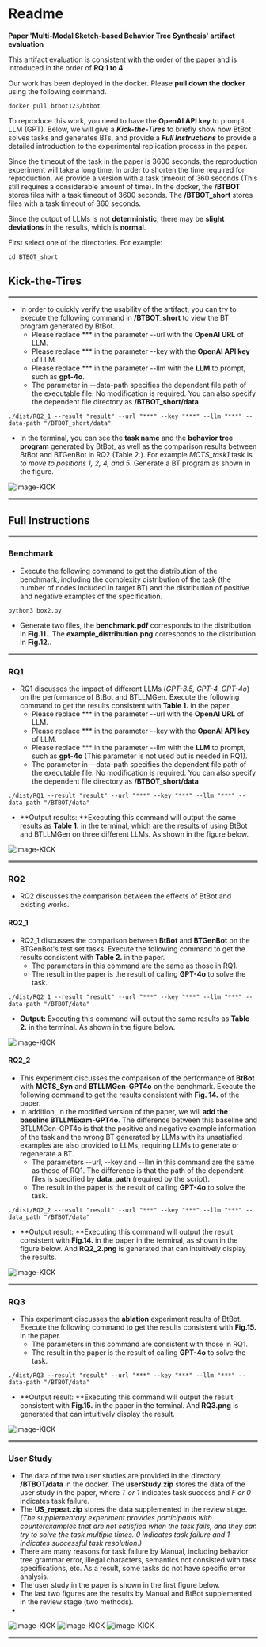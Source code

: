 # Readme

**Paper 'Multi-Modal Sketch-based Behavior Tree Synthesis' artifact evaluation**

This artifact evaluation is consistent with the order of the paper and is introduced in the order of **RQ 1 to 4**.

Our work has been deployed in the docker. Please **pull down the docker** using the following command.

```
docker pull btbot123/btbot
```

To reproduce this work, you need to have the **OpenAI API key** to prompt LLM (GPT). Below, we will give a ***Kick-the-Tires*** to briefly show how BtBot solves tasks and generates BTs, and provide a ***Full Instructions*** to provide a detailed introduction to the experimental replication process in the paper.

Since the timeout of the task in the paper is 3600 seconds, the reproduction experiment will take a long time. In order to shorten the time required for reproduction, we provide a version with a task timeout of 360 seconds (This still requires a considerable amount of time). In the docker, the **/BTBOT** stores files with a task timeout of 3600 seconds. The **/BTBOT_short** stores files with a task timeout of 360 seconds.

Since the output of LLMs is not **deterministic**, there may be **slight deviations** in the results, which is **normal**.

First select one of the directories. For example:

```
cd BTBOT_short
```



## Kick-the-Tires

<hr style="height:4px;border-width:0;color:gray;background-color:gray">

- In order to quickly verify the usability of the artifact, you can try to execute the following command in **/BTBOT_short** to view the BT program generated by BtBot.
  - Please replace \*\*\* in the parameter --url with the **OpenAI URL** of LLM.
  - Please replace \*\*\* in the parameter --key with the **OpenAI API key** of LLM.
  - Please replace \*\*\* in the parameter --llm with the **LLM** to prompt, such as **gpt-4o**.
  - The parameter in --data-path specifies the dependent file path of the executable file. No modification is required. You can also specify the dependent file directory as **/BTBOT_short/data**

```
./dist/RQ2_1 --result "result" --url "***" --key "***" --llm "***" --data-path "/BTBOT_short/data"
```

- In the terminal, you can see the **task name** and the **behavior tree program** generated by BtBot, as well as the comparison results between BtBot and BTGenBot in RQ2 (Table 2.). For example *MCTS_task1* task is *to move to positions 1, 2, 4, and 5*. Generate a BT program as shown in the figure.

![image-KICK](https://github.com/BTBOT-src/BTBOT/blob/main/KICK.png)

<hr style="height:4px;border-width:0;color:gray;background-color:gray">





## Full Instructions

<hr style="height:4px;border-width:0;color:gray;background-color:gray">

### Benchmark

- Execute the following command to get the distribution of the benchmark, including the complexity distribution of the task (the number of nodes included in target BT) and the distribution of positive and negative examples of the specification.

```
python3 box2.py
```

- Generate two files, the **benchmark.pdf**  corresponds to the distribution in **Fig.11.**. The **example_distribution.png** corresponds to the distribution in **Fig.12.**.

<hr style="height:4px;border-width:0;color:gray;background-color:gray">





### RQ1

- RQ1 discusses the impact of different LLMs (*GPT-3.5, GPT-4, GPT-4o*) on the performance of BtBot and BTLLMGen. Execute the following command to get the results consistent with **Table 1.** in the paper.
  - Please replace \*\*\* in the parameter --url with the **OpenAI URL** of LLM.
  - Please replace \*\*\* in the parameter --key with the **OpenAI API key** of LLM.
  - Please replace \*\*\* in the parameter --llm with the **LLM** to prompt, such as **gpt-4o** (This parameter is not used but is needed in RQ1).
  - The parameter in --data-path specifies the dependent file path of the executable file. No modification is required. You can also specify the dependent file directory as **/BTBOT_short/data**

```
./dist/RQ1 --result "result" --url "***" --key "***" --llm "***" --data-path "/BTBOT/data"
```

- **Output results: **Executing this command will output the same results as **Table 1.** in the terminal, which are the results of using BtBot and BTLLMGen on three different LLMs. As shown in the figure below.

![image-KICK](https://github.com/BTBOT-src/BTBOT/blob/main/RQ1.png)


<hr style="height:4px;border-width:0;color:gray;background-color:gray">




### RQ2

- RQ2 discusses the comparison between the effects of BtBot and existing works.



#### RQ2_1

- RQ2_1 discusses the comparison between **BtBot** and **BTGenBot** on the BTGenBot's test set tasks. Execute the following command to get the results consistent with **Table 2.** in the paper.
  - The parameters in this command are the same as those in RQ1.
  -  The result in the paper is the result of calling **GPT-4o** to solve the task.

```
./dist/RQ2_1 --result "result" --url "***" --key "***" --llm "***" --data-path "/BTBOT/data"
```

- **Output:** Executing this command will output the same results as **Table 2.** in the terminal. As shown in the figure below.

![image-KICK](https://github.com/BTBOT-src/BTBOT/blob/main/RQ2_1.png)




#### RQ2_2

- This experiment discusses the comparison of the performance of **BtBot** with **MCTS_Syn** and **BTLLMGen-GPT4o** on the benchmark. Execute the following command to get the results consistent with **Fig. 14.** of the paper. 
- In addition, in the modified version of the paper, we will **add the baseline BTLLMExam-GPT4o**. The difference between this baseline and BTLLMGen-GPT4o is that the positive and negative example information of the task and the wrong BT generated by LLMs with its unsatisfied examples are also provided to LLMs, requiring LLMs to generate or regenerate a BT.
  - The parameters --url, --key and --llm in this command are the same as those of RQ1. The difference is that the path of the dependent files is specified by **data_path** (required by the script).
  - The result in the paper is the result of calling **GPT-4o** to solve the task.

```
./dist/RQ2_2 --result "result" --url "***" --key "***" --llm "***" --data_path "/BTBOT/data"
```

- **Output result: **Executing this command will output the result consistent with **Fig.14.** in the paper in the terminal, as shown in the figure below. And **RQ2_2.png** is  generated that can intuitively display the results.

![image-KICK](https://github.com/BTBOT-src/BTBOT/blob/main/RQ2_2.png)


<hr style="height:4px;border-width:0;color:gray;background-color:gray">







### RQ3

- This experiment discusses the **ablation** experiment results of BtBot. Execute the following command to get the results consistent with **Fig.15.** in the paper.
  - The parameters in this command are consistent with those in RQ1.
  - The result in the paper is the result of calling **GPT-4o** to solve the task.

```
./dist/RQ3 --result "result" --url "***" --key "***" --llm "***" --data-path "/BTBOT/data"
```

- **Output result: **Executing this command will output the result consistent with **Fig.15.** in the paper in the terminal. And **RQ3.png** is generated  that can intuitively display the result.

![image-KICK](https://github.com/BTBOT-src/BTBOT/blob/main/RQ3.png)

<hr style="height:4px;border-width:0;color:gray;background-color:gray">






### User Study

- The data of the two user studies are provided in the directory **/BTBOT/data** in the docker. The **userStudy.zip** stores the data of the user study in the paper, where *T or 1* indicates task success and *F or 0* indicates task failure.
- The **US_repeat.zip** stores the data supplemented in the review stage. *(The supplementary experiment provides participants with counterexamples that are not satisfied when the task fails, and they can try to solve the task multiple times. 0 indicates task failure and 1 indicates successful task resolution.)*
-  There are many reasons for task failure by Manual, including behavior tree grammar error, illegal characters, semantics not consisted with task specifications, etc. As a result, some tasks do not have specific error analysis.
  - The user study in the paper is shown in the first figure below. 
  - The last two figures are the results by Manual and BtBot supplemented in the review stage (two methods).
  - 
![image-KICK](https://github.com/BTBOT-src/BTBOT/blob/main/US1.png)
![image-KICK](https://github.com/BTBOT-src/BTBOT/blob/main/US2.png)
![image-KICK](https://github.com/BTBOT-src/BTBOT/blob/main/US3.png)


<hr style="height:4px;border-width:0;color:gray;background-color:gray">




